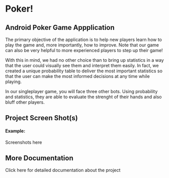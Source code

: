 # Poker!

## Android Poker Game Appplication

The primary objective of the application is to help new players learn how to play the game and, more importantly, how to improve. Note that our game can also be very helpful to more experienced players to step up their game! 

With this in mind, we had no other choice than to bring up statistics in a way that the user could visually see them and interpret them easily. In fact, we created a unique probability table to deliver the most important statistics so that the user can make the most informed decisions at any time while playing.

In our singleplayer game, you will face three other bots. Using probability and statistics, they are able to evaluate the strenght of their hands and also bluff other players.


## Project Screen Shot(s)

#### Example:   

Screenshots here

## More Documentation

Click here for detailed documentation about the project
